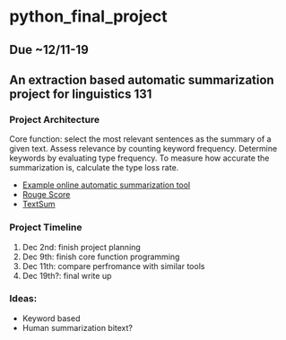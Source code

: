 # python_final_project

## Due ~12/11-19

## An extraction based automatic summarization project for linguistics 131

### Project Architecture
  Core function: select the most relevant sentences as the summary of a given text. Assess relevance by counting keyword frequency. Determine keywords by evaluating type frequency. To measure how accurate the summarization is, calculate the type loss rate.
* [Example online automatic summarization tool](https://smmry.com/)
* [Rouge Score](https://arxiv.org/pdf/1509.00685.pdf)
* [TextSum](https://github.com/tensorflow/models/tree/master/research/textsum)
### Project Timeline
1. Dec 2nd: finish project planning
2. Dec 9th: finish core function programming
3. Dec 11th: compare perfromance with similar tools
4. Dec 19th?: final write up
### Ideas:
* Keyword based
* Human summarization bitext?

